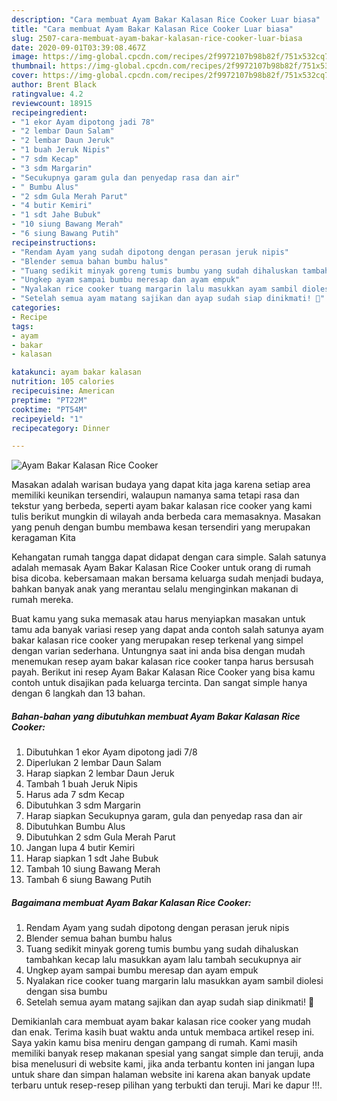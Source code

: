 ```yaml
---
description: "Cara membuat Ayam Bakar Kalasan Rice Cooker Luar biasa"
title: "Cara membuat Ayam Bakar Kalasan Rice Cooker Luar biasa"
slug: 2507-cara-membuat-ayam-bakar-kalasan-rice-cooker-luar-biasa
date: 2020-09-01T03:39:08.467Z
image: https://img-global.cpcdn.com/recipes/2f9972107b98b82f/751x532cq70/ayam-bakar-kalasan-rice-cooker-foto-resep-utama.jpg
thumbnail: https://img-global.cpcdn.com/recipes/2f9972107b98b82f/751x532cq70/ayam-bakar-kalasan-rice-cooker-foto-resep-utama.jpg
cover: https://img-global.cpcdn.com/recipes/2f9972107b98b82f/751x532cq70/ayam-bakar-kalasan-rice-cooker-foto-resep-utama.jpg
author: Brent Black
ratingvalue: 4.2
reviewcount: 18915
recipeingredient:
- "1 ekor Ayam dipotong jadi 78"
- "2 lembar Daun Salam"
- "2 lembar Daun Jeruk"
- "1 buah Jeruk Nipis"
- "7 sdm Kecap"
- "3 sdm Margarin"
- "Secukupnya garam gula dan penyedap rasa dan air"
- " Bumbu Alus"
- "2 sdm Gula Merah Parut"
- "4 butir Kemiri"
- "1 sdt Jahe Bubuk"
- "10 siung Bawang Merah"
- "6 siung Bawang Putih"
recipeinstructions:
- "Rendam Ayam yang sudah dipotong dengan perasan jeruk nipis"
- "Blender semua bahan bumbu halus"
- "Tuang sedikit minyak goreng tumis bumbu yang sudah dihaluskan tambahkan kecap lalu masukkan ayam lalu tambah secukupnya air"
- "Ungkep ayam sampai bumbu meresap dan ayam empuk"
- "Nyalakan rice cooker tuang margarin lalu masukkan ayam sambil diolesi dengan sisa bumbu"
- "Setelah semua ayam matang sajikan dan ayap sudah siap dinikmati! 🥰"
categories:
- Recipe
tags:
- ayam
- bakar
- kalasan

katakunci: ayam bakar kalasan 
nutrition: 105 calories
recipecuisine: American
preptime: "PT22M"
cooktime: "PT54M"
recipeyield: "1"
recipecategory: Dinner

---
```



![Ayam Bakar Kalasan Rice Cooker](https://img-global.cpcdn.com/recipes/2f9972107b98b82f/751x532cq70/ayam-bakar-kalasan-rice-cooker-foto-resep-utama.jpg)

Masakan adalah warisan budaya yang dapat kita jaga karena setiap area memiliki keunikan tersendiri, walaupun namanya sama tetapi rasa dan tekstur yang berbeda, seperti ayam bakar kalasan rice cooker yang kami tulis berikut mungkin di wilayah anda berbeda cara memasaknya. Masakan yang penuh dengan bumbu membawa kesan tersendiri yang merupakan keragaman Kita

Kehangatan rumah tangga dapat didapat dengan cara simple. Salah satunya adalah memasak Ayam Bakar Kalasan Rice Cooker untuk orang di rumah bisa dicoba. kebersamaan makan bersama keluarga sudah menjadi budaya, bahkan banyak anak yang merantau selalu menginginkan makanan di rumah mereka.



Buat kamu yang suka memasak atau harus menyiapkan masakan untuk tamu ada banyak variasi resep yang dapat anda contoh salah satunya ayam bakar kalasan rice cooker yang merupakan resep terkenal yang simpel dengan varian sederhana. Untungnya saat ini anda bisa dengan mudah menemukan resep ayam bakar kalasan rice cooker tanpa harus bersusah payah.
Berikut ini resep Ayam Bakar Kalasan Rice Cooker yang bisa kamu contoh untuk disajikan pada keluarga tercinta. Dan sangat simple hanya dengan 6 langkah dan 13 bahan.


<!--inarticleads1-->

##### Bahan-bahan yang dibutuhkan membuat Ayam Bakar Kalasan Rice Cooker:

1. Dibutuhkan 1 ekor Ayam dipotong jadi 7/8
1. Diperlukan 2 lembar Daun Salam
1. Harap siapkan 2 lembar Daun Jeruk
1. Tambah 1 buah Jeruk Nipis
1. Harus ada 7 sdm Kecap
1. Dibutuhkan 3 sdm Margarin
1. Harap siapkan Secukupnya garam, gula dan penyedap rasa dan air
1. Dibutuhkan  Bumbu Alus
1. Dibutuhkan 2 sdm Gula Merah Parut
1. Jangan lupa 4 butir Kemiri
1. Harap siapkan 1 sdt Jahe Bubuk
1. Tambah 10 siung Bawang Merah
1. Tambah 6 siung Bawang Putih




<!--inarticleads2-->

##### Bagaimana membuat  Ayam Bakar Kalasan Rice Cooker:

1. Rendam Ayam yang sudah dipotong dengan perasan jeruk nipis
1. Blender semua bahan bumbu halus
1. Tuang sedikit minyak goreng tumis bumbu yang sudah dihaluskan tambahkan kecap lalu masukkan ayam lalu tambah secukupnya air
1. Ungkep ayam sampai bumbu meresap dan ayam empuk
1. Nyalakan rice cooker tuang margarin lalu masukkan ayam sambil diolesi dengan sisa bumbu
1. Setelah semua ayam matang sajikan dan ayap sudah siap dinikmati! 🥰




Demikianlah cara membuat ayam bakar kalasan rice cooker yang mudah dan enak. Terima kasih buat waktu anda untuk membaca artikel resep ini. Saya yakin kamu bisa meniru dengan gampang di rumah. Kami masih memiliki banyak resep makanan spesial yang sangat simple dan teruji, anda bisa menelusuri di website kami, jika anda terbantu konten ini jangan lupa untuk share dan simpan halaman website ini karena akan banyak update terbaru untuk resep-resep pilihan yang terbukti dan teruji. Mari ke dapur !!!. 

